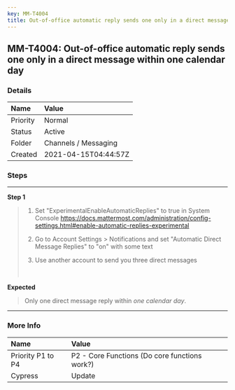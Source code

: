 ```yaml
---
key: MM-T4004
title: Out-of-office automatic reply sends one only in a direct message within one calendar day
---
```


## MM-T4004: Out-of-office automatic reply sends one only in a direct message within one calendar day

### Details

| Name     | Value                |
| :------- | :------------------- |
| Priority | Normal               |
| Status   | Active               |
| Folder   | Channels / Messaging |
| Created  | 2021-04-15T04:44:57Z |

### Steps

<hr/>

**Step 1**

> <article><ol><li><p data-pm-slice="1 1 []">Set "ExperimentalEnableAutomaticReplies" to true in System Console <a href="https://docs.mattermost.com/administration/config-settings.html#enable-automatic-replies-experimental">https://docs.mattermost.com/administration/config-settings.html#enable-automatic-replies-experimental</a></p></li><li><p data-pm-slice="1 1 []">Go to Account Settings &gt; Notifications and set "Automatic Direct Message Replies" to "on" with some text</p></li><li><p>Use another account to send you three direct messages</p></li></ol><br></article>

**Expected**

> <article><p data-pm-slice="1 1 []">Only one direct message reply within <em>one calendar day</em>.</p></article>

<hr/>

### More Info

| Name              | Value                                         |
| :---------------- | :-------------------------------------------- |
| Priority P1 to P4 | P2 - Core Functions (Do core functions work?) |
| Cypress           | Update                                        |
